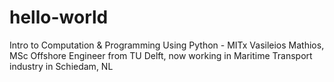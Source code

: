 # hello-world
Intro to Computation &amp; Programming Using Python - MITx
Vasileios Mathios, MSc Offshore Engineer from TU Delft, now working in Maritime Transport industry in Schiedam, NL
